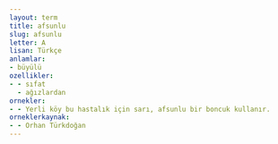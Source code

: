 ```yaml
---
layout: term
title: afsunlu
slug: afsunlu
letter: A
lisan: Türkçe
anlamlar:
- büyülü
ozellikler:
- - sıfat
  - ağızlardan
ornekler:
- - Yerli köy bu hastalık için sarı, afsunlu bir boncuk kullanır.
orneklerkaynak:
- - Orhan Türkdoğan
---
```

